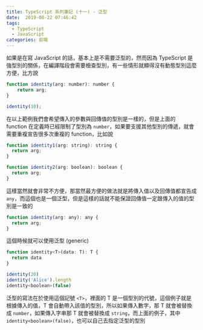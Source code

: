 ```yaml
---
title: TypeScript 系列筆記 (十一) - 泛型
date:  2019-08-22 07:46:42
tags: 
  - TypeScript
  - JavaScript
categories: 前端
---
```


如果是在寫 JavaScript 的話，基本上是不需要泛型的，然而因為 TypeScript 是強型別的關係，在編譯階段會需要檢查型別，有一些情形就顯得沒有動態型別這麼方便，比方說

``` JavaScript
function identity(arg: number): number {
    return arg;
}

identity(10);

```

在以上範例我們會希望傳入的參數與回傳值的型別是一樣的，但是上面的 function 在定義時已經限制了型別為 `number`，如果要支援其他型別的傳遞，就會需要重複宣告很多次重複的 function，比如說

``` JavaScript
function identity1(arg: string): string {
  return arg;
}

function identity2(arg: boolean): boolean {
  return arg;
}
```

這樣當然就會非常不方便，那當然最方便的做法就是將傳入值以及回傳值都宣告成 `any`，而這個也是一個泛型，但是這樣的話就不能保證回傳值一定跟傳入的值的型別是一致的

``` JavaScript
function identity(arg: any): any {
  return arg;
}
```

這個時候就可以使用泛型 (generic)

``` JavaScript
function identity<T>(data: T): T {
  return data
}

identity(20)
identity('Alice').length
identity<boolean>(false)
```

泛型的寫法在於使用這個記號 `<T>`，裡面的 T 是一個型別的代號，這個例子就是根據傳入的值，T 會自動帶入該值的型別，所以如果傳入數字，那 T 就會被替換成 `number`，如果傳入字串那 T 就會被替換成 `string`，而上面的例子，其中 `identity<boolean>(false)`，也可以自己去指定泛型的型別


